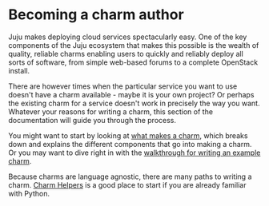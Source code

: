 # Becoming a charm author

Juju makes deploying cloud services spectacularly easy. One of the key
components of the Juju ecosystem that makes this possible is the wealth of
quality, reliable charms enabling users to quickly and reliably deploy all sorts of software, from simple web-based forums to a complete OpenStack install.

There are however times when the particular service you want to use doesn't have a charm available - maybe it is your own project? Or perhaps the existing charm for a service doesn't work in precisely the way you want. Whatever your reasons for writing a charm, this section of the documentation will guide you through the process.

You might want to start by looking at [what makes a charm](authors-charm-components.html), which breaks down and explains the different components that go into making a charm. Or you may want to dive right in with the [walkthrough for writing an example charm](authors-charm-writing.html).

Because charms are language agnostic, there are many paths to writing a charm. [Charm Helpers](https://jujucharms.com/docs/tools-charm-helpers.html) is a good place to start if you are already familiar with Python.
